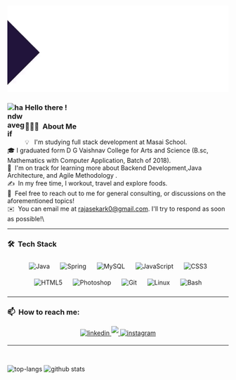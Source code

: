 ![BannerGIF](https://github.com/0Raj/0Raj/blob/c33f649907407651e84c45f5fc334af2c19ac1c4/ezgif.com-gif-maker.gif)


### <img alt="handwavegif" src="https://user-images.githubusercontent.com/39513876/112366216-8cfe7400-8cfe-11eb-8116-7d3dbae20e97.gif" width='40' align="left"/> Hello there !
<!-- ![version :20.08.2021](https://img.shields.io/badge/version-20.08.2021-informational) &nbsp;
![profile count](https://komarev.com/ghpvc/?username=AbhishekSinghDhadwal&color=red)&nbsp;
[![GitHub Rajasekar](https://img.shields.io/github/followers/AbhishekSinghDhadwal?label=follow&style=social)](https://github.com/0Raj)&nbsp;
![build: passing](https://img.shields.io/badge/build-passing-success) -->
### 👨🏻‍💻 &nbsp;About Me

💡 &nbsp; I'm studying full stack development at Masai School. \
🎓&nbsp;I graduated form D G Vaishnav College for Arts and Science (B.sc, Mathematics with Computer Application, Batch of 2018).\
🌱 &nbsp;I'm on track for learning more about  Backend Development,Java Architecture, and Agile Methodology .\
✍️ &nbsp;In my free time, I workout, travel and explore foods.\
💬 &nbsp;Feel free to reach out to me for general consulting, or discussions on the aforementioned topics!\
✉️ &nbsp;You can email me at rajasekark0@gmail.com. I'll try to respond as soon as possible!\
<hr>

### 🛠 &nbsp;Tech Stack

<div align="center">  
  <img style="margin: 10px" src="https://profilinator.rishav.dev/skills-assets/java-original-wordmark.svg" alt="Java" height="50" /> 
  <img style="margin: 10px" src="https://profilinator.rishav.dev/skills-assets/springio-icon.svg" alt="Spring" height="50" />
  <img style="margin: 10px" src="https://profilinator.rishav.dev/skills-assets/mysql-original-wordmark.svg" alt="MySQL" height="50" />
<img style="margin: 10px" src="https://profilinator.rishav.dev/skills-assets/javascript-original.svg" alt="JavaScript" height="50" />  
<!--    -->
<img style="margin: 10px" src="https://profilinator.rishav.dev/skills-assets/css3-original-wordmark.svg" alt="CSS3" height="50" />  
<img style="margin: 10px" src="https://profilinator.rishav.dev/skills-assets/html5-original-wordmark.svg" alt="HTML5" height="50" />  
<!--    --> 
<img style="margin: 10px" src="https://profilinator.rishav.dev/skills-assets/photoshop-plain.svg" alt="Photoshop" height="50" />  
<img style="margin: 10px" src="https://profilinator.rishav.dev/skills-assets/git-scm-icon.svg" alt="Git" height="50" />  
<img style="margin: 10px" src="https://profilinator.rishav.dev/skills-assets/linux-original.svg" alt="Linux" height="50" />  
<img style="margin: 10px" src="https://profilinator.rishav.dev/skills-assets/gnu_bash-icon.svg" alt="Bash" height="50" />  

</div>  
<hr>


### 📫 &nbsp;How to reach me:

<div align="center"><a href="https://www.linkedin.com/in/krajasekar02/" target="_blank">
<img src=https://img.shields.io/badge/linkedin-%231E77B5.svg?&style=for-the-badge&logo=linkedin&logoColor=white alt=linkedin style="margin-bottom: 5px;" />
</a>  
<a href="https://github.com/0Raj" target="_blank">
<img src=[https://img.shields.io/twitter/url?&style=for-the-badge&logo=github&logoColor=white ](https://img.shields.io/twitter/url?style=social&url=https%3A%2F%2Fimg.shields.io%2Ftwitter%2Furl%3Fstyle%3Dsocial)alt=twitter style="margin-bottom: 5px;" />

</a>
<a href="https://instagram.com/r_a_j_2" target="_blank">
<img src=https://img.shields.io/badge/instagram-%23000000.svg?&style=for-the-badge&logo=instagram&logoColor=white alt=instagram style="margin-bottom: 5px;" />
</a>

<hr>
</div>  
  

<br/>  


<!-- <a href="https://www.linkedin.com/in/krajasekar02/"><img alt="LinkedIn" src="https://img.shields.io/badge/linkedin%20-%230077B5.svg?&style=flat&logo=linkedin&logoColor=white"/></a> &nbsp;
<a href="mailto:rajasekark0@gmail.com"><img alt="Gmail" src="https://img.shields.io/badge/Gmail-D14836?style=flat&logo=gmail&logoColor=white" /></a> &nbsp;
<a href="https://instagram.com/r_a_j_2"><img src="https://img.shields.io/badge/-@r_a_j_2-E4405F?style=flat&logo=Instagram&logoColor=white"/></a> &nbsp;
 -->
![top-langs](https://github-readme-stats.vercel.app/api/top-langs?username=0Raj&show_icons=true&theme=radical)
![github stats](https://github-readme-stats.vercel.app/api?username=0Raj&show_icons=true&theme=radical)
<!--
**0Raj/0Raj** is a ✨ _special_ ✨ repository because its `README.md` (this file) appears on your GitHub profile.

Here are some ideas to get you started:

- 🔭 I’m currently working on ...
- 🌱 I’m currently learning ...
- 👯 I’m looking to collaborate on ...
- 🤔 I’m looking for help with ...
- 💬 Ask me about ...
- 📫 How to reach me: ...
- 😄 Pronouns: ...
- ⚡ Fun fact: ...

